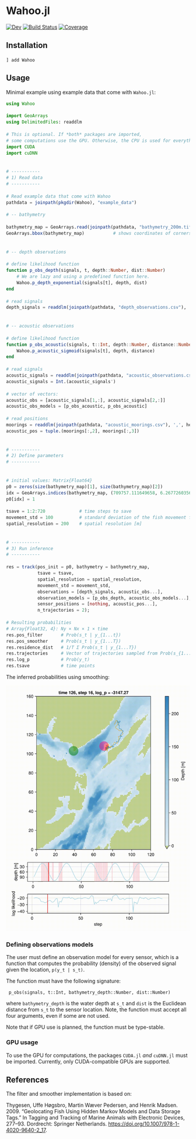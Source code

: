 # Wahoo.jl

[![Dev](https://img.shields.io/badge/docs-dev-blue.svg)](https://scheidan.github.io/Wahoo.jl/dev/)
[![Build Status](https://github.com/scheidan/Wahoo.jl/actions/workflows/CI.yml/badge.svg?branch=main)](https://github.com/scheidan/Wahoo.jl/actions/workflows/CI.yml?query=branch%3Amain)
[![Coverage](https://codecov.io/gh/scheidan/Wahoo.jl/branch/main/graph/badge.svg)](https://codecov.io/gh/scheidan/Wahoo.jl)

## Installation

`] add Wahoo`

## Usage

Minimal example using example data that come with `Wahoo.jl`:

```Julia
using Wahoo

import GeoArrays
using DelimitedFiles: readdlm

# This is optional. If *both* packages are imported,
# some computations use the GPU. Otherwise, the CPU is used for everything.
import CUDA
import cuDNN


# -----------
# 1) Read data
# -----------

# Read example data that come with Wahoo
pathdata = joinpath(pkgdir(Wahoo), "example_data")

# -- bathymetry

bathymetry_map = GeoArrays.read(joinpath(pathdata, "bathymetry_200m.tif"))
GeoArrays.bbox(bathymetry_map)           # shows coordinates of corners


# -- depth observations

# define likelihood function
function p_obs_depth(signals, t, depth::Number, dist::Number)
	# We are lazy and using a predefined function here.
    Wahoo.p_depth_exponential(signals[t], depth, dist)
end

# read signals
depth_signals = readdlm(joinpath(pathdata, "depth_observations.csv"), ',', header=true)[1][:,2]


# -- acoustic observations

# define likelihood function
function p_obs_acoustic(signals, t::Int, depth::Number, distance::Number)
    Wahoo.p_acoustic_sigmoid(signals[t], depth, distance)
end

# read signals
acoustic_signals = readdlm(joinpath(pathdata, "acoustic_observations.csv"), ',', header=true)[1][:,2:3]
acoustic_signals = Int.(acoustic_signals')

# vector of vectors:
acoustic_obs = [acoustic_signals[1,:], acoustic_signals[2,:]]
acoustic_obs_models = [p_obs_acoustic, p_obs_acoustic]

# read positions
moorings = readdlm(joinpath(pathdata, "acoustic_moorings.csv"), ',', header=true)[1]
acoustic_pos = tuple.(moorings[:,2], moorings[:,3])


# -----------
# 2) Define parameters
# -----------


# initial values: Matrix{Float64}
p0 = zeros(size(bathymetry_map)[1], size(bathymetry_map)[2])
idx = GeoArrays.indices(bathymetry_map, (709757.111649658, 6.26772603565296e6)) # last known location of the fish
p0[idx] = 1

tsave = 1:2:720             # time steps to save
movement_std = 100          # standard deviation of the fish movement for one time step [m]
spatial_resolution = 200    # spatial resolution [m]


# -----------
# 3) Run inference
# -----------

res = track(pos_init = p0, bathymetry = bathymetry_map,
            tsave = tsave,
            spatial_resolution = spatial_resolution,
            movement_std = movement_std,
            observations = [depth_signals, acoustic_obs...],
            observation_models = [p_obs_depth, acoustic_obs_models...],
            sensor_positions = [nothing, acoustic_pos...],
			n_trajectories = 2);

# Resulting probabilities
# Array{Float32, 4}: Ny × Nx × 1 × time
res.pos_filter       # Prob(s_t | y_{1...t})
res.pos_smoother     # Prob(s_t | y_{1...T})
res.residence_dist   # 1/T Σ Prob(s_t | y_{1...T})
res.trajectories     # Vector of trajectories sampled from Prob(s_{1...T} | y_{1...T})
res.log_p            # Prob(y_t)
res.tsave            # time points
```

The inferred probabilities using smoothing:

![animated probabilities](docs/assets/smoothing_animated.gif)


### Defining observations models

The user must define an observation model for every sensor, which is a
function that computes the probability (density) of
the observed signal given the location, `p(y_t | s_t)`.

The function must have the following signature:
```
 p_obs(signals, t::Int, bathymetry_depth::Number, dist::Number)
```
where `bathymetry_depth` is the water depth at `s_t` and `dist` is the Euclidean
distance from `s_t` to the sensor location. Note, the function must
accept all four arguments, even if some are not used.

Note that if GPU use is planned, the function must be type-stable.


### GPU usage

To use the GPU for computations, the packages `CUDA.jl` _and_ `cuDNN.jl`
must be imported. Currently, only CUDA-compatible GPUs are supported.


## References

The filter and smoother implementation is based on:

Thygesen, Uffe Høgsbro, Martin Wæver Pedersen, and Henrik
Madsen. 2009. “Geolocating Fish Using Hidden Markov Models and Data Storage Tags.” In Tagging and Tracking of Marine Animals with Electronic Devices, 277–93. Dordrecht: Springer Netherlands. https://doi.org/10.1007/978-1-4020-9640-2_17.
